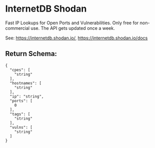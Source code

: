 # InternetDB Shodan
Fast IP Lookups for Open Ports and Vulnerabilities. Only free for non-commercial use. The API gets updated once a week.

See: https://internetdb.shodan.io/, https://internetdb.shodan.io/docs

## Return Schema:
```
{
  "cpes": [
    "string"
  ],
  "hostnames": [
    "string"
  ],
  "ip": "string",
  "ports": [
    0
  ],
  "tags": [
    "string"
  ],
  "vulns": [
    "string"
  ]
}
```
